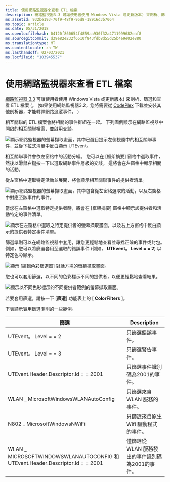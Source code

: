 ```yaml
---
title: 使用網路監視器來查看 ETL 檔案
description: 網路監視器3.3 可讓使用者使用 Windows Vista 或更新版本) 來剖析、篩選和查看 ETL 檔案 (。
ms.assetid: 932be193-70f9-48f9-95d8-18916d3b7064
ms.topic: article
ms.date: 05/31/2018
ms.openlocfilehash: 04120f860654f4859aa930f32a4711999682eaf8
ms.sourcegitcommit: d39e82e232f6510f843fdb8d55d25b4e9e02e880
ms.translationtype: MT
ms.contentlocale: zh-TW
ms.lasthandoff: 02/03/2021
ms.locfileid: "103945537"
---
```

# <a name="using-network-monitor-to-view-etl-files"></a>使用網路監視器來查看 ETL 檔案

[網路監視器 3.3](https://connect.microsoft.com/site/sitehome.aspx?SiteID=216) 可讓使用者使用 Windows Vista 或更新版本) 來剖析、篩選和查看 ETL 檔案 (。  (如果使用網路監視器3.2，您將需要從 [CodePlex](https://www.codeplex.com/NMParsers) 下載並安裝其他剖析器，才能轉譯網路追蹤事件。 ) 

相互關聯的 ETL 檔案會將相關的事件群組在一起。 下列圖例顯示在網路監視器中開啟的相互關聯檔案，並啟用交談。

![顯示網路監視器的螢幕擷取畫面，其中已醒目提示左側視窗中的相互關聯事件，並從下拉式清單中反白顯示 UTEvent。](images/ut-netmon1.png)

相互關聯事件會依左窗格中的活動分組。 您可以在 [框架摘要] 窗格中選取事件，然後以滑鼠右鍵按一下以選取網路事件層級的交談。 這將會在左窗格中顯示相關的活動。

從左窗格中選取特定活動並展開，將會顯示相互關聯事件的提供者清單。

![顯示網路監視器的螢幕擷取畫面，其中包含從左窗格選取的活動，以及右窗格中對應至該事件的事件。](images/ut-netmon2.png)

當您在左窗格中選取特定提供者時，將會在 [框架摘要] 窗格中顯示該提供者和活動特定的事件清單。

![顯示在左窗格中選取之特定提供者的螢幕擷取畫面，以及右上方窗格中反白顯示的提供者特定事件清單。](images/ut-netmon3.png)

篩選準則可以在網路監視器中套用，讓您更輕鬆地查看並尋找正確的事件或封包。 例如，您可以將篩選套用至選取的錯誤事件 (例如， **UTEvent。 Level = = 2**) 以特定色彩顯示。

![顯示 [編輯色彩篩選器] 對話方塊的螢幕擷取畫面。](images/ut-netmon4.png)

您也可以套用篩選，以不同的色彩標示不同的提供者，以便更輕鬆地查看結果。

![顯示以不同色彩標示的不同提供者範例的螢幕擷取畫面。](images/ut-netmon5.png)

若要套用篩選，請按一下 [**篩選**] 功能表上的 [ **ColorFilters** ]。

下表顯示實用篩選準則的一些範例。



| 篩選                                                                        | Description                                                       |
|-------------------------------------------------------------------------------|-------------------------------------------------------------------|
| UTEvent。 Level = = 2                                          | 只篩選錯誤事件。                                        |
| UTEvent。 Level = = 3                                          | 只篩選警告事件。                                      |
| UTEvent.Header.Descriptor.Id = = 2001                                          | 只篩選事件識別碼為2001的事件。                           |
| WLAN \_ MicrosoftWindowsWLANAutoConfig                                          | 只篩選來自 WLAN 服務的事件。                            |
| N802 \_ MicrosoftWindowsNWiFi                                                   | 只篩選來自原生 Wifi 驅動程式的事件。                  |
| WLAN \_ MICROSOFTWINDOWSWLANAUTOCONFIG 和 UTEvent.Header.Descriptor.Id = = 2001 | 僅篩選從 WLAN 服務發出的事件識別碼為2001的事件。 |



 

 

 




